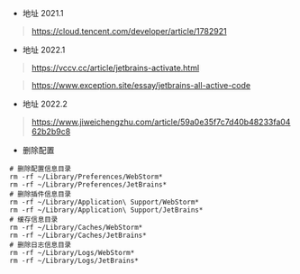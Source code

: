 
- 地址 2021.1
> https://cloud.tencent.com/developer/article/1782921

- 地址 2022.1
> https://vccv.cc/article/jetbrains-activate.html

> https://www.exception.site/essay/jetbrains-all-active-code

- 地址 2022.2
> https://www.jiweichengzhu.com/article/59a0e35f7c7d40b48233fa0462b2b9c8

- 删除配置
```
# 删除配置信息目录
rm -rf ~/Library/Preferences/WebStorm*
rm -rf ~/Library/Preferences/JetBrains*
# 删除插件信息目录
rm -rf ~/Library/Application\ Support/WebStorm*
rm -rf ~/Library/Application\ Support/JetBrains*
# 缓存信息目录
rm -rf ~/Library/Caches/WebStorm*
rm -rf ~/Library/Caches/JetBrains*
# 删除日志信息目录
rm -rf ~/Library/Logs/WebStorm*
rm -rf ~/Library/Logs/JetBrains*
```
